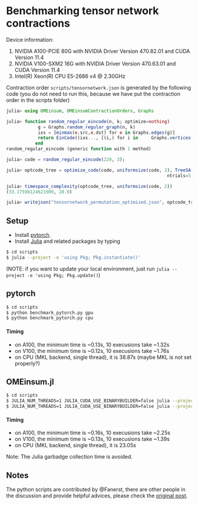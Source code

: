 # Benchmarking tensor network contractions

Device information:
1. NVIDIA A100-PCIE 80G with NVIDIA Driver Version 470.82.01 and CUDA Version 11.4
2. NVIDIA V100-SXM2 16G with NVIDIA Driver Version 470.63.01 and CUDA Version 11.4
3. Intel(R) Xeon(R) CPU E5-2686 v4 @ 2.30GHz

Contraction order `scripts/tensornetwork.json` is generated by the following code (you do not need to run this, because we have put the contraction order in the scripts folder)
```julia
julia> using OMEinsum, OMEinsumContractionOrders, Graphs

julia> function random_regular_eincode(n, k; optimize=nothing)
            g = Graphs.random_regular_graph(n, k)
            ixs = [minmax(e.src,e.dst) for e in Graphs.edges(g)]
            return EinCode((ixs..., [(i,) for i in     Graphs.vertices(g)]...), ())
           end
random_regular_eincode (generic function with 1 method)

julia> code = random_regular_eincode(220, 3);

julia> optcode_tree = optimize_code(code, uniformsize(code, 2), TreeSA(sc_target=29, βs=0.1:0.1:20,
                                                             ntrials=5, niters=30, sc_weight=2.0));

julia> timespace_complexity(optcode_tree, uniformsize(code, 2))
(33.17598124621909, 28.0)

julia> writejson("tensornetwork_permutation_optimized.json", optcode_tree)
```

## Setup

* Install [pytorch](https://pytorch.org/get-started/locally/).
* Install [Julia](https://julialang.org/downloads/) and related packages by typing

```bash
$ cd scripts
$ julia --project -e 'using Pkg; Pkg.instantiate()'
```

(NOTE: if you want to update your local environment, just run `julia --project -e 'using Pkg; Pkg.update()`)

## pytorch

```bash
$ cd scripts
$ python benchmark_pytorch.py gpu
$ python benchmark_pytorch.py cpu
```

#### Timing

* on A100, the minimum time is ~0.13s, 10 execusions take ~1.32s
* on V100, the minimum time is ~0.12s, 10 execusions take ~1.76s
* on CPU (MKL backend, single thread), it is 38.87s (maybe MKL is not set properly?)

## OMEinsum.jl

```bash
$ cd scripts
$ JULIA_NUM_THREADS=1 JULIA_CUDA_USE_BINARYBUILDER=false julia --project benchmark_OMEinsum.jl gpu
$ JULIA_NUM_THREADS=1 JULIA_CUDA_USE_BINARYBUILDER=false julia --project benchmark_OMEinsum.jl cpu
```

#### Timing
* on A100, the minimum time is ~0.16s, 10 execusions take ~2.25s
* on V100, the minimum time is ~0.13s, 10 execusions take ~1.39s
* on CPU (MKL backend, single thread), it is 23.05s

Note: The Julia garbadge collection time is avoided.


## Notes
The python scripts are contributed by @Fanerst, there are other people in the discussion and provide helpful advices, please check the [original post](https://github.com/under-Peter/OMEinsum.jl/issues/133#issuecomment-1003662057).
